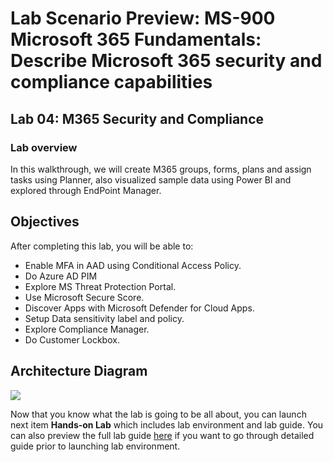 # Lab Scenario Preview: MS-900 Microsoft 365 Fundamentals: Describe Microsoft 365 security and compliance capabilities

## Lab 04: M365 Security and Compliance

### Lab overview

In this walkthrough, we will create M365 groups, forms, plans and assign tasks using Planner, also visualized sample data using Power BI and explored through EndPoint Manager.

## Objectives

After completing this lab, you will be able to:

- Enable MFA in AAD using Conditional Access Policy.
- Do Azure AD PIM
- Explore MS Threat Protection Portal.
- Use Microsoft Secure Score.
- Discover Apps with Microsoft Defender for Cloud Apps.
- Setup Data sensitivity label and policy.
- Explore Compliance Manager.
- Do Customer Lockbox.

## Architecture Diagram

![](../images/)

Now that you know what the lab is going to be all about, you can launch next item **Hands-on Lab** which includes lab environment and lab guide. You can also preview the full lab guide [here](https://experience.cloudlabs.ai/#/labguidepreview/0bdb90c2-65fa-4e07-9487-590b31aa4109) if you want to go through detailed guide prior to launching lab environment.  